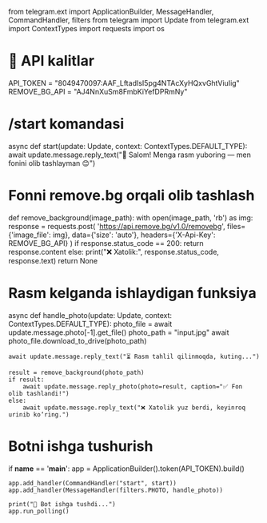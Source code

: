 from telegram.ext import ApplicationBuilder, MessageHandler, CommandHandler, filters
from telegram import Update
from telegram.ext import ContextTypes
import requests
import os

# 🔐 API kalitlar
API_TOKEN = "8049470097:AAF_LftadIsI5pg4NTAcXyHQxvGhtViuIig"
REMOVE_BG_API = "AJ4NnXuSm8FmbKiYefDPRmNy"

# /start komandasi
async def start(update: Update, context: ContextTypes.DEFAULT_TYPE):
    await update.message.reply_text("👋 Salom! Menga rasm yuboring — men fonini olib tashlayman 😊")

# Fonni remove.bg orqali olib tashlash
def remove_background(image_path):
    with open(image_path, 'rb') as img:
        response = requests.post(
            'https://api.remove.bg/v1.0/removebg',
            files={'image_file': img},
            data={'size': 'auto'},
            headers={'X-Api-Key': REMOVE_BG_API}
        )
    if response.status_code == 200:
        return response.content
    else:
        print("❌ Xatolik:", response.status_code, response.text)
        return None

# Rasm kelganda ishlaydigan funksiya
async def handle_photo(update: Update, context: ContextTypes.DEFAULT_TYPE):
    photo_file = await update.message.photo[-1].get_file()
    photo_path = "input.jpg"
    await photo_file.download_to_drive(photo_path)

    await update.message.reply_text("⏳ Rasm tahlil qilinmoqda, kuting...")

    result = remove_background(photo_path)
    if result:
        await update.message.reply_photo(photo=result, caption="✅ Fon olib tashlandi!")
    else:
        await update.message.reply_text("❌ Xatolik yuz berdi, keyinroq urinib ko‘ring.")

# Botni ishga tushurish
if __name__ == '__main__':
    app = ApplicationBuilder().token(API_TOKEN).build()

    app.add_handler(CommandHandler("start", start))
    app.add_handler(MessageHandler(filters.PHOTO, handle_photo))

    print("🤖 Bot ishga tushdi...")
    app.run_polling()
